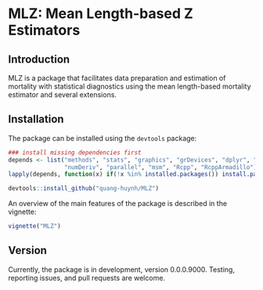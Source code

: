 # MLZ: Mean Length-based Z Estimators

## Introduction
MLZ is a package that facilitates data preparation and estimation of mortality with statistical diagnostics using the mean length-based mortality estimator and several extensions.

## Installation
The package can be installed using the `devtools` package:

```r
### install missing dependencies first
depends <- list("methods", "stats", "graphics", "grDevices", "dplyr", "gplots", "ggplot2", "reshape2", 
                "numDeriv", "parallel", "msm", "Rcpp", "RcppArmadillo")
lapply(depends, function(x) if(!x %in% installed.packages()) install.packages(x))

devtools::install_github("quang-huynh/MLZ")
```

An overview of the main features of the package is described in the vignette:
```r
vignette("MLZ")
```

## Version
Currently, the package is in development, version 0.0.0.9000. Testing, reporting issues, and pull requests are welcome.
